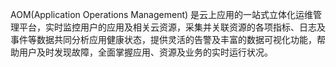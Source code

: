AOM(Application Operations Management) 是云上应用的一站式立体化运维管理平台，实时监控用户的应用及相关云资源，采集并关联资源的各项指标、日志及事件等数据共同分析应用健康状态，提供灵活的告警及丰富的数据可视化功能，帮助用户及时发现故障，全面掌握应用、资源及业务的实时运行状况。
